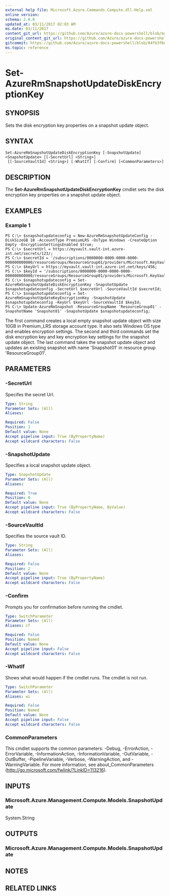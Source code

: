 ```yaml
---
external help file: Microsoft.Azure.Commands.Compute.dll-Help.xml
online version:
schema: 2.0.0
updated_at: 03/11/2017 02:03 AM
ms.date: 03/11/2017
content_git_url: https://github.com/Azure/azure-docs-powershell/blob/master/azureps-cmdlets-docs/ResourceManager/AzureRM.Compute/v2.8.0/Set-AzureRmSnapshotUpdateDiskEncryptionKey.md
original_content_git_url: https://github.com/Azure/azure-docs-powershell/blob/master/azureps-cmdlets-docs/ResourceManager/AzureRM.Compute/v2.8.0/Set-AzureRmSnapshotUpdateDiskEncryptionKey.md
gitcommit: https://github.com/Azure/azure-docs-powershell/blob/04f63f6e685743ace2c57eb157574e34e8610b1c
ms.topic: reference
---
```


# Set-AzureRmSnapshotUpdateDiskEncryptionKey

## SYNOPSIS
Sets the disk encryption key properties on a snapshot update object.

## SYNTAX

```
Set-AzureRmSnapshotUpdateDiskEncryptionKey [-SnapshotUpdate] <SnapshotUpdate> [[-SecretUrl] <String>]
 [[-SourceVaultId] <String>] [-WhatIf] [-Confirm] [<CommonParameters>]
```

## DESCRIPTION
The **Set-AzureRmSnapshotUpdateDiskEncryptionKey** cmdlet sets the disk encryption key properties on a snapshot update object.

## EXAMPLES

### Example 1
```
PS C:\> $snapshotupdateconfig = New-AzureRmSnapshotUpdateConfig -DiskSizeGB 10 -AccountType PremiumLRS -OsType Windows -CreateOption Empty -EncryptionSettingsEnabled $true;
PS C:\> $secretUrl = https://myvault.vault-int.azure-int.net/secrets/123/;
PS C:\> $secretId = '/subscriptions/0000000-0000-0000-0000-000000000000/resourceGroups/ResourceGroup01/providers/Microsoft.KeyVault/vaults/TestVault123';
PS C:\> $keyUrl = https://myvault.vault-int.azure-int.net/keys/456;
PS C:\> $keyId = '/subscriptions/0000000-0000-0000-0000-000000000000/resourceGroups/ResourceGroup01/providers/Microsoft.KeyVault/vaults/TestVault456';
PS C:\> $snapshotupdateconfig = Set-AzureRmSnapshotUpdateDiskEncryptionKey -SnapshotUpdate $snapshotupdateconfig -SecretUrl $secretUrl -SourceVaultId $secretId;
PS C:\> $snapshotupdateconfig = Set-AzureRmSnapshotUpdateKeyEncryptionKey -SnapshotUpdate $snapshotupdateconfig -KeyUrl $keyUrl -SourceVaultId $keyId;
PS C:\> Update-AzureRmSnapshot -ResourceGroupName 'ResourceGroup01' -SnapshotName 'Snapshot01' -SnapshotUpdate $snapshotupdateconfig;
```

The first command creates a local empty snapshot update object with size 10GB in Premium_LRS storage account type.  It also sets Windows OS type and enables encryption settings.
The second and third commands set the disk encryption key and key encryption key settings for the snapshot update object.
The last command takes the snapshot update object and updates an existing snapshot with name 'Snapshot01' in resource group 'ResourceGroup01'.

## PARAMETERS

### -SecretUrl
Specifes the secret Url.

```yaml
Type: String
Parameter Sets: (All)
Aliases: 

Required: False
Position: 1
Default value: None
Accept pipeline input: True (ByPropertyName)
Accept wildcard characters: False
```

### -SnapshotUpdate
Specifies a local snapshot update object.

```yaml
Type: SnapshotUpdate
Parameter Sets: (All)
Aliases: 

Required: True
Position: 0
Default value: None
Accept pipeline input: True (ByPropertyName, ByValue)
Accept wildcard characters: False
```

### -SourceVaultId
Specifies the source vault ID.

```yaml
Type: String
Parameter Sets: (All)
Aliases: 

Required: False
Position: 2
Default value: None
Accept pipeline input: True (ByPropertyName)
Accept wildcard characters: False
```

### -Confirm
Prompts you for confirmation before running the cmdlet.

```yaml
Type: SwitchParameter
Parameter Sets: (All)
Aliases: cf

Required: False
Position: Named
Default value: None
Accept pipeline input: False
Accept wildcard characters: False
```

### -WhatIf
Shows what would happen if the cmdlet runs.
The cmdlet is not run.

```yaml
Type: SwitchParameter
Parameter Sets: (All)
Aliases: wi

Required: False
Position: Named
Default value: None
Accept pipeline input: False
Accept wildcard characters: False
```

### CommonParameters
This cmdlet supports the common parameters: -Debug, -ErrorAction, -ErrorVariable, -InformationAction, -InformationVariable, -OutVariable, -OutBuffer, -PipelineVariable, -Verbose, -WarningAction, and -WarningVariable. For more information, see about_CommonParameters (http://go.microsoft.com/fwlink/?LinkID=113216).

## INPUTS

### Microsoft.Azure.Management.Compute.Models.SnapshotUpdate
System.String

## OUTPUTS

### Microsoft.Azure.Management.Compute.Models.SnapshotUpdate

## NOTES

## RELATED LINKS


